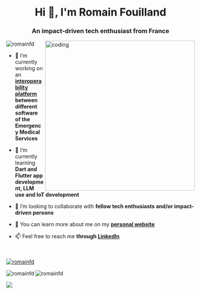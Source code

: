 <!-- Ref.: https://rahuldkjain.github.io/gh-profile-readme-generator/ -->

<h1 align="center">Hi 👋, I'm Romain Fouilland</h1>
<h3 align="center">An impact-driven tech enthusiast from France</h3>

<img align="right" alt="coding" width="400" src="https://media.tenor.com/GfSX-u7VGM4AAAAC/coding.gif">

<p align="left"> <img src="https://komarev.com/ghpvc/?username=romainfd&label=Profile%20views&color=yellow&style=flat" alt="romainfd" /> </p>

- 🔭 I’m currently working on an **[interoperability platform](https://hub.esante.gouv.fr) between different software of the Emergency Medical Services**

- 🌱 I’m currently learning **Dart and Flutter app development, LLM use and IoT development**

- 👯 I’m looking to collaborate with **fellow tech enthusiasts and/or impact-driven persons**

- 📄 You can learn more about me on my **[personal website](https://fouilland.fr)**

- 📫 Feel free to reach me **through [LinkedIn](https://www.linkedin.com/in/romainfouilland/)**

<br>

<p align="left"> <a href="https://github.com/ryo-ma/github-profile-trophy"><img src="https://github-profile-trophy.vercel.app/?username=romainfd&rank=-C&row=1" alt="romainfd" /></a> </p>

<p><img align="left" src="https://github-readme-streak-stats.herokuapp.com/?user=romainfd&" alt="romainfd" /></p>

<p><img align="center" src="https://github-readme-stats.vercel.app/api/top-langs?username=romainfd&show_icons=true&locale=en&layout=compact" alt="romainfd" /></p>

![](https://hit.yhype.me/github/profile?user_id=32517197)
